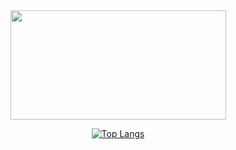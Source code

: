 <div align="center">
  <img src="https://media.giphy.com/media/L1R1tvI9svkIWwpVYr/giphy.gif" width="345" height="175"/>
</div>

<div id="header" align="center">

[![Top Langs](https://github-readme-stats.vercel.app/api/top-langs/?username=lkasandr&layout=compact&theme=vision-friendly-dark)](https://github.com/anuraghazra/github-readme-stats)
